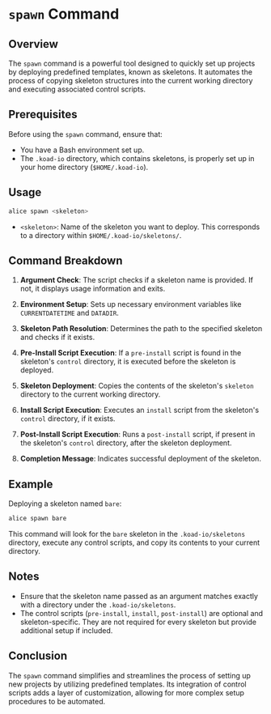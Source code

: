# `spawn` Command

## Overview

The `spawn` command is a powerful tool designed to quickly set up projects by deploying predefined templates, known as skeletons. It automates the process of copying skeleton structures into the current working directory and executing associated control scripts.

## Prerequisites

Before using the `spawn` command, ensure that:

- You have a Bash environment set up.
- The `.koad-io` directory, which contains skeletons, is properly set up in your home directory (`$HOME/.koad-io`).

## Usage

```bash
alice spawn <skeleton>
```

- `<skeleton>`: Name of the skeleton you want to deploy. This corresponds to a directory within `$HOME/.koad-io/skeletons/`.

## Command Breakdown

1. **Argument Check**: The script checks if a skeleton name is provided. If not, it displays usage information and exits.

2. **Environment Setup**: Sets up necessary environment variables like `CURRENTDATETIME` and `DATADIR`.

3. **Skeleton Path Resolution**: Determines the path to the specified skeleton and checks if it exists.

4. **Pre-Install Script Execution**: If a `pre-install` script is found in the skeleton's `control` directory, it is executed before the skeleton is deployed.

5. **Skeleton Deployment**: Copies the contents of the skeleton's `skeleton` directory to the current working directory.

6. **Install Script Execution**: Executes an `install` script from the skeleton's `control` directory, if it exists.

7. **Post-Install Script Execution**: Runs a `post-install` script, if present in the skeleton's `control` directory, after the skeleton deployment.

8. **Completion Message**: Indicates successful deployment of the skeleton.

## Example

Deploying a skeleton named `bare`:

```bash
alice spawn bare
```

This command will look for the `bare` skeleton in the `.koad-io/skeletons` directory, execute any control scripts, and copy its contents to your current directory.

## Notes

- Ensure that the skeleton name passed as an argument matches exactly with a directory under the `.koad-io/skeletons`.
- The control scripts (`pre-install`, `install`, `post-install`) are optional and skeleton-specific. They are not required for every skeleton but provide additional setup if included.

## Conclusion

The `spawn` command simplifies and streamlines the process of setting up new projects by utilizing predefined templates. Its integration of control scripts adds a layer of customization, allowing for more complex setup procedures to be automated.
